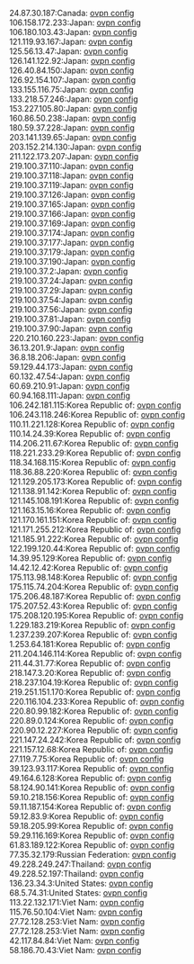 24.87.30.187:Canada: [ovpn config](vpn/24_87_30_187.ovpn)  
106.158.172.233:Japan: [ovpn config](vpn/106_158_172_233.ovpn)  
106.180.103.43:Japan: [ovpn config](vpn/106_180_103_43.ovpn)  
121.119.93.167:Japan: [ovpn config](vpn/121_119_93_167.ovpn)  
125.56.13.47:Japan: [ovpn config](vpn/125_56_13_47.ovpn)  
126.141.122.92:Japan: [ovpn config](vpn/126_141_122_92.ovpn)  
126.40.84.150:Japan: [ovpn config](vpn/126_40_84_150.ovpn)  
126.92.154.107:Japan: [ovpn config](vpn/126_92_154_107.ovpn)  
133.155.116.75:Japan: [ovpn config](vpn/133_155_116_75.ovpn)  
133.218.57.246:Japan: [ovpn config](vpn/133_218_57_246.ovpn)  
153.227.105.80:Japan: [ovpn config](vpn/153_227_105_80.ovpn)  
160.86.50.238:Japan: [ovpn config](vpn/160_86_50_238.ovpn)  
180.59.37.228:Japan: [ovpn config](vpn/180_59_37_228.ovpn)  
203.141.139.65:Japan: [ovpn config](vpn/203_141_139_65.ovpn)  
203.152.214.130:Japan: [ovpn config](vpn/203_152_214_130.ovpn)  
211.122.173.207:Japan: [ovpn config](vpn/211_122_173_207.ovpn)  
219.100.37.110:Japan: [ovpn config](vpn/219_100_37_110.ovpn)  
219.100.37.118:Japan: [ovpn config](vpn/219_100_37_118.ovpn)  
219.100.37.119:Japan: [ovpn config](vpn/219_100_37_119.ovpn)  
219.100.37.126:Japan: [ovpn config](vpn/219_100_37_126.ovpn)  
219.100.37.165:Japan: [ovpn config](vpn/219_100_37_165.ovpn)  
219.100.37.166:Japan: [ovpn config](vpn/219_100_37_166.ovpn)  
219.100.37.169:Japan: [ovpn config](vpn/219_100_37_169.ovpn)  
219.100.37.174:Japan: [ovpn config](vpn/219_100_37_174.ovpn)  
219.100.37.177:Japan: [ovpn config](vpn/219_100_37_177.ovpn)  
219.100.37.179:Japan: [ovpn config](vpn/219_100_37_179.ovpn)  
219.100.37.190:Japan: [ovpn config](vpn/219_100_37_190.ovpn)  
219.100.37.2:Japan: [ovpn config](vpn/219_100_37_2.ovpn)  
219.100.37.24:Japan: [ovpn config](vpn/219_100_37_24.ovpn)  
219.100.37.29:Japan: [ovpn config](vpn/219_100_37_29.ovpn)  
219.100.37.54:Japan: [ovpn config](vpn/219_100_37_54.ovpn)  
219.100.37.56:Japan: [ovpn config](vpn/219_100_37_56.ovpn)  
219.100.37.81:Japan: [ovpn config](vpn/219_100_37_81.ovpn)  
219.100.37.90:Japan: [ovpn config](vpn/219_100_37_90.ovpn)  
220.210.160.223:Japan: [ovpn config](vpn/220_210_160_223.ovpn)  
36.13.201.9:Japan: [ovpn config](vpn/36_13_201_9.ovpn)  
36.8.18.206:Japan: [ovpn config](vpn/36_8_18_206.ovpn)  
59.129.44.173:Japan: [ovpn config](vpn/59_129_44_173.ovpn)  
60.132.47.54:Japan: [ovpn config](vpn/60_132_47_54.ovpn)  
60.69.210.91:Japan: [ovpn config](vpn/60_69_210_91.ovpn)  
60.94.168.111:Japan: [ovpn config](vpn/60_94_168_111.ovpn)  
106.242.181.115:Korea Republic of: [ovpn config](vpn/106_242_181_115.ovpn)  
106.243.118.246:Korea Republic of: [ovpn config](vpn/106_243_118_246.ovpn)  
110.11.221.128:Korea Republic of: [ovpn config](vpn/110_11_221_128.ovpn)  
110.14.24.39:Korea Republic of: [ovpn config](vpn/110_14_24_39.ovpn)  
114.206.211.67:Korea Republic of: [ovpn config](vpn/114_206_211_67.ovpn)  
118.221.233.29:Korea Republic of: [ovpn config](vpn/118_221_233_29.ovpn)  
118.34.168.115:Korea Republic of: [ovpn config](vpn/118_34_168_115.ovpn)  
118.36.88.220:Korea Republic of: [ovpn config](vpn/118_36_88_220.ovpn)  
121.129.205.173:Korea Republic of: [ovpn config](vpn/121_129_205_173.ovpn)  
121.138.91.142:Korea Republic of: [ovpn config](vpn/121_138_91_142.ovpn)  
121.145.108.191:Korea Republic of: [ovpn config](vpn/121_145_108_191.ovpn)  
121.163.15.16:Korea Republic of: [ovpn config](vpn/121_163_15_16.ovpn)  
121.170.161.151:Korea Republic of: [ovpn config](vpn/121_170_161_151.ovpn)  
121.171.255.212:Korea Republic of: [ovpn config](vpn/121_171_255_212.ovpn)  
121.185.91.222:Korea Republic of: [ovpn config](vpn/121_185_91_222.ovpn)  
122.199.120.44:Korea Republic of: [ovpn config](vpn/122_199_120_44.ovpn)  
14.39.95.129:Korea Republic of: [ovpn config](vpn/14_39_95_129.ovpn)  
14.42.12.42:Korea Republic of: [ovpn config](vpn/14_42_12_42.ovpn)  
175.113.98.148:Korea Republic of: [ovpn config](vpn/175_113_98_148.ovpn)  
175.115.74.204:Korea Republic of: [ovpn config](vpn/175_115_74_204.ovpn)  
175.206.48.187:Korea Republic of: [ovpn config](vpn/175_206_48_187.ovpn)  
175.207.52.43:Korea Republic of: [ovpn config](vpn/175_207_52_43.ovpn)  
175.208.120.195:Korea Republic of: [ovpn config](vpn/175_208_120_195.ovpn)  
1.229.183.219:Korea Republic of: [ovpn config](vpn/1_229_183_219.ovpn)  
1.237.239.207:Korea Republic of: [ovpn config](vpn/1_237_239_207.ovpn)  
1.253.64.181:Korea Republic of: [ovpn config](vpn/1_253_64_181.ovpn)  
211.204.146.114:Korea Republic of: [ovpn config](vpn/211_204_146_114.ovpn)  
211.44.31.77:Korea Republic of: [ovpn config](vpn/211_44_31_77.ovpn)  
218.147.3.20:Korea Republic of: [ovpn config](vpn/218_147_3_20.ovpn)  
218.237.104.19:Korea Republic of: [ovpn config](vpn/218_237_104_19.ovpn)  
219.251.151.170:Korea Republic of: [ovpn config](vpn/219_251_151_170.ovpn)  
220.116.104.233:Korea Republic of: [ovpn config](vpn/220_116_104_233.ovpn)  
220.80.99.182:Korea Republic of: [ovpn config](vpn/220_80_99_182.ovpn)  
220.89.0.124:Korea Republic of: [ovpn config](vpn/220_89_0_124.ovpn)  
220.90.12.227:Korea Republic of: [ovpn config](vpn/220_90_12_227.ovpn)  
221.147.24.242:Korea Republic of: [ovpn config](vpn/221_147_24_242.ovpn)  
221.157.12.68:Korea Republic of: [ovpn config](vpn/221_157_12_68.ovpn)  
27.119.7.75:Korea Republic of: [ovpn config](vpn/27_119_7_75.ovpn)  
39.123.93.117:Korea Republic of: [ovpn config](vpn/39_123_93_117.ovpn)  
49.164.6.128:Korea Republic of: [ovpn config](vpn/49_164_6_128.ovpn)  
58.124.90.141:Korea Republic of: [ovpn config](vpn/58_124_90_141.ovpn)  
59.10.218.156:Korea Republic of: [ovpn config](vpn/59_10_218_156.ovpn)  
59.11.187.154:Korea Republic of: [ovpn config](vpn/59_11_187_154.ovpn)  
59.12.83.9:Korea Republic of: [ovpn config](vpn/59_12_83_9.ovpn)  
59.18.205.99:Korea Republic of: [ovpn config](vpn/59_18_205_99.ovpn)  
59.29.116.169:Korea Republic of: [ovpn config](vpn/59_29_116_169.ovpn)  
61.83.189.122:Korea Republic of: [ovpn config](vpn/61_83_189_122.ovpn)  
77.35.32.179:Russian Federation: [ovpn config](vpn/77_35_32_179.ovpn)  
49.228.249.247:Thailand: [ovpn config](vpn/49_228_249_247.ovpn)  
49.228.52.197:Thailand: [ovpn config](vpn/49_228_52_197.ovpn)  
136.23.34.3:United States: [ovpn config](vpn/136_23_34_3.ovpn)  
68.5.74.31:United States: [ovpn config](vpn/68_5_74_31.ovpn)  
113.22.132.171:Viet Nam: [ovpn config](vpn/113_22_132_171.ovpn)  
115.76.50.104:Viet Nam: [ovpn config](vpn/115_76_50_104.ovpn)  
27.72.128.253:Viet Nam: [ovpn config](vpn/27_72_128_253.ovpn)  
27.72.128.253:Viet Nam: [ovpn config](vpn/27_72_128_253.ovpn)  
42.117.84.84:Viet Nam: [ovpn config](vpn/42_117_84_84.ovpn)  
58.186.70.43:Viet Nam: [ovpn config](vpn/58_186_70_43.ovpn)  
